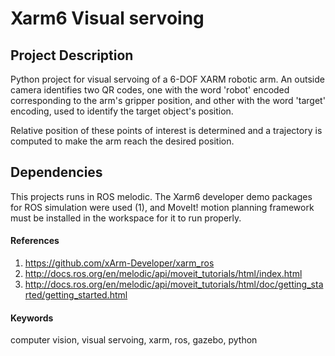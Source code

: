 # Xarm6 Visual servoing
## Project Description
Python project for visual servoing of a 6-DOF XARM robotic arm. An outside camera identifies two QR codes, one with the word 'robot' encoded corresponding to the arm's gripper position, and other with the word 'target' encoding, used to identify the target object's position.

Relative position of these points of interest is determined and a trajectory is computed to make the arm reach the desired position.

## Dependencies
This projects runs in ROS melodic. The Xarm6 developer demo packages for ROS simulation were used (1), and MoveIt! motion planning framework must be installed in the workspace for it to run properly.


#### References
1. https://github.com/xArm-Developer/xarm_ros
2. http://docs.ros.org/en/melodic/api/moveit_tutorials/html/index.html
3. http://docs.ros.org/en/melodic/api/moveit_tutorials/html/doc/getting_started/getting_started.html

#### Keywords
computer vision, visual servoing, xarm, ros, gazebo, python

